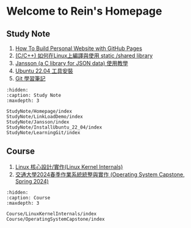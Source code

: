 # Welcome to Rein's Homepage

<!-- ## Project
```{toctree}
:hidden:
:caption: Project
:maxdepth: 2

``` -->

## Study Note

1. [How To Build Personal Website with GitHub Pages](./StudyNote/Homepage/index.md)
2. [(C/C++) 如何在Linux上編譯與使用 static /shared library](./StudyNote/LinkLoadDemo/index.md)
3. [Jansson (a C library for JSON data) 使用教學](./StudyNote/Jansson/index.md)
4. [Ubuntu 22.04 工具安裝](./StudyNote/InstallUbuntu_22_04/index.md)
5. [Git 學習筆記](./StudyNote/LearningGit/index.md)

```{toctree}
:hidden:
:caption: Study Note
:maxdepth: 3

StudyNote/Homepage/index
StudyNote/LinkLoadDemo/index
StudyNote/Jansson/index
StudyNote/InstallUbuntu_22_04/index
StudyNote/LearningGit/index
```

## Course

1. [Linux 核心設計/實作(Linux Kernel Internals)](./Course/LinuxKernelInternals/index.md)
2. [交通大學2024春季作業系統統整與實作 (Operating System Capstone, Spring 2024)](./Course/OperatingSystemCapstone/index.md)

```{toctree}
:hidden:
:caption: Course
:maxdepth: 3

Course/LinuxKernelInternals/index
Course/OperatingSystemCapstone/index
```
